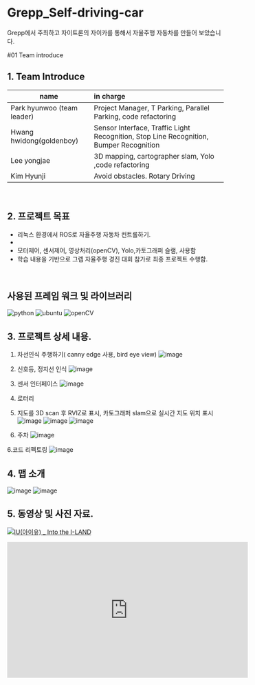 # Grepp_Self-driving-car
Grepp에서 주최하고 자이트론의 자이카를 통해서 자율주행 자동차를 만들어 보았습니다. 

#01 Team introduce
<br>

## 1. Team Introduce

| name | in charge |
| ------------ | :-------------------------------------------------- |
| Park hyunwoo (team leader) | Project Manager, T Parking, Parallel Parking, code refactoring |
| Hwang hwidong(goldenboy) | Sensor Interface, Traffic Light Recognition, Stop Line Recognition, Bumper Recognition|
| Lee yongjae | 3D mapping, cartographer slam, Yolo ,code refactoring|
| Kim Hyunji | Avoid obstacles. Rotary Driving|

<br>

## 2. 프로젝트 목표
- 리눅스 환경에서 ROS로 자율주행 자동차 컨트롤하기.
- 
- 모터제어, 센서제어, 영상처리(openCV), Yolo,카토그래퍼 슬램,  사용함
- 학습 내용을 기반으로 그렙 자율주행 경진 대회 참가로 최종 프로젝트 수행함.

<br>

## 사용된 프레임 워크 및 라이브러리

![python](https://img.shields.io/badge/python-2.7.0-orange?logo=python)
![ubuntu](https://img.shields.io/badge/ubuntu-18.04-violet?logo=ubuntu)
![openCV](https://img.shields.io/badge/opencv-skyblue?logo=opencv)

## 3. 프로젝트 상세 내용. 

1. 차선인식 주행하기( canny edge 사용, bird eye view)
![image](https://user-images.githubusercontent.com/81784631/134534783-fb642dec-6312-4189-9aa6-1b1857d56bcf.png)

2. 신호등, 정지선 인식
![image](https://user-images.githubusercontent.com/81784631/134534908-7df00205-5259-4de2-bb9a-45c83f8d2cd3.png)

3. 센서 인터페이스
![image](https://user-images.githubusercontent.com/81784631/134534813-bac9e988-a93e-428d-a36c-d2374691c384.png)

4. 로터리 
5. 지도를 3D scan 후 RVIZ로 표시, 카토그래퍼 slam으로 실시간 지도 위치 표시
![image](https://user-images.githubusercontent.com/81784631/134534845-41419405-f6b9-41c4-95fe-6159b833caba.png)
![image](https://user-images.githubusercontent.com/81784631/134534956-237e57f2-f095-405f-8376-e3ad9a78723b.png)
![image](https://user-images.githubusercontent.com/81784631/134535012-b977c0b9-8113-4623-b742-1ad4bc3a673d.png)

5. 주차 
![image](https://user-images.githubusercontent.com/81784631/134535072-a88fe83d-f72e-4c02-aa27-ed2b10574f19.png)

6.코드 리펙토링
![image](https://user-images.githubusercontent.com/81784631/134535195-c1b6e0bd-b13e-4d1d-a3a7-dae9a95a02a9.png)


## 4. 맵 소개
![image](https://user-images.githubusercontent.com/81784631/134534642-ec9c5b91-3238-453e-8b2f-c941dc66ee9d.png)
![image](https://user-images.githubusercontent.com/81784631/134535106-05cdbe1f-6745-4111-be61-543638ce9ff3.png)


## 5. 동영상 및 사진 자료.
[![IU(아이유) _ Into the I-LAND](http://img.youtube.com/vi/WPJwRBtUBCQ/0.jpg)](https://www.youtube.com/embed/WPJwRBtUBCQ) 
<iframe width="560" height="315" src="https://www.youtube.com/embed/WPJwRBtUBCQ" title="YouTube video player" frameborder="0" allow="accelerometer; autoplay; clipboard-write; encrypted-media; gyroscope; picture-in-picture" allowfullscreen>
</iframe>

